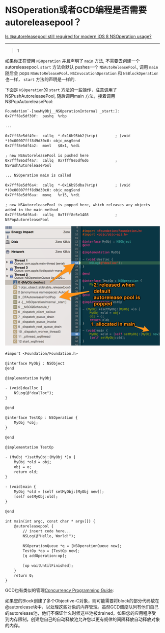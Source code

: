 # NSOperation或者GCD编程是否需要autoreleasepool？
[Is @autoreleasepool still required for modern iOS 8 NSOperation usage?](https://stackoverflow.com/questions/24562043/is-autoreleasepool-still-required-for-modern-ios-8-nsoperation-usage)

___



> 1

如果你正在使用 `NSOperation` 并且声明了 `main` 方法, 不需要去创建一个autoreleasepool.  `start` 方法会默认 pushes一个 `NSAutoReleasePool`, 调用 `main` 随后会 pops `NSAutoReleasePool`.  `NSInvocationOperation` 和 `NSBlockOperation`也一样， `start` 方法的声明是一样的.

下面是 `NSOperation`的 `start` 方法的一些操作，注意调用了 NSPushAutoreleasePool, 随后调用main 方法，接着调用NSPopAutoreleasePool:

```Objc
Foundation`-[newMyObj__NSOperationInternal _start:]:
0x7fff8e5df30f:  pushq  %rbp

...

0x7fff8e5df49c:  callq  *-0x16b95bb2(%rip)        ; (void *)0x00007fff8d9d30c0: objc_msgSend
0x7fff8e5df4a2:  movl   $0x1, %edi

; new NSAutoreleasePool is pushed here
0x7fff8e5df4a7:  callq  0x7fff8e5df6d6            ; NSPushAutoreleasePool

... NSOperation main is called

0x7fff8e5df6a4:  callq  *-0x16b95dba(%rip)        ; (void *)0x00007fff8d9d30c0: objc_msgSend
0x7fff8e5df6aa:  movq   %r15, %rdi

; new NSAutoreleasePool is popped here, which releases any objects added in the main method
0x7fff8e5df6ad:  callq  0x7fff8e5e1408            ; NSPopAutoreleasePool
```

![img](/images/15.png)

```objc
#import <Foundation/Foundation.h>

@interface MyObj : NSObject
@end

@implementation MyObj

- (void)dealloc {
    NSLog(@"dealloc");
}

@end

@interface TestOp : NSOperation {
    MyObj *obj;
}

@end

@implementation TestOp

- (MyObj *)setMyObj:(MyObj *)o {
    MyObj *old = obj;
    obj = o;
    return old;
}

- (void)main {
    MyObj *old = [self setMyObj:[MyObj new]];
    [self setMyObj:old];
}

@end

int main(int argc, const char * argv[]) {
    @autoreleasepool {
        // insert code here...
        NSLog(@"Hello, World!");

        NSOperationQueue *q = [NSOperationQueue new];
        TestOp *op = [TestOp new];
        [q addOperation:op];

        [op waitUntilFinished];
    }
    return 0;
}
```

GCD也有类似的管理[Concurrency Programming Guide](https://developer.apple.com/library/ios/documentation/General/Conceptual/ConcurrencyProgrammingGuide/OperationQueues/OperationQueues.html#//apple_ref/doc/uid/TP40008091-CH102-SW17):

如果您的Block创建了多个Objective-C对象，则可能需要将block的部分代码放在@autorelease块中，以处理这些对象的内存管理。虽然GCD调度队列有他们自己的autorelease池，他们不保证什么时候这些池被drained。如果您的应用程序受到内存限制，创建您自己的自动释放池允许您以更有规律的间隔释放自动释放对象的内存。

